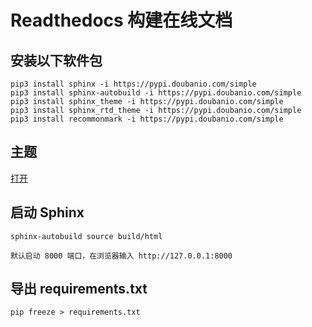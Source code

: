 # Readthedocs 构建在线文档

## 安装以下软件包
```
pip3 install sphinx -i https://pypi.doubanio.com/simple
pip3 install sphinx-autobuild -i https://pypi.doubanio.com/simple
pip3 install sphinx_theme -i https://pypi.doubanio.com/simple
pip3 install sphinx_rtd_theme -i https://pypi.doubanio.com/simple
pip3 install recommonmark -i https://pypi.doubanio.com/simple
```

## 主题
[打开](https://sphinx-themes.org/)

## 启动 Sphinx
```
sphinx-autobuild source build/html

默认启动 8000 端口，在浏览器输入 http://127.0.0.1:8000 
```

## 导出 requirements.txt

```
pip freeze > requirements.txt
```